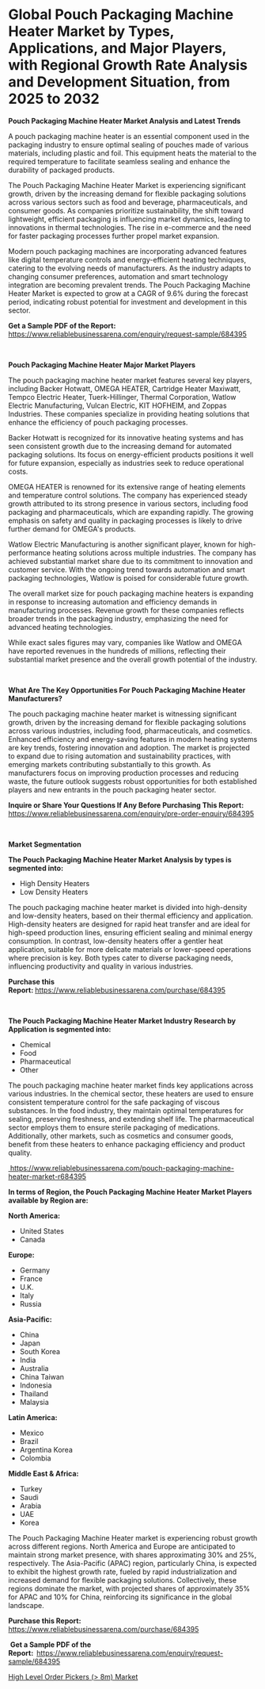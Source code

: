 <p><h1>Global Pouch Packaging Machine Heater Market by Types, Applications, and Major Players, with Regional Growth Rate Analysis and Development Situation, from 2025 to 2032</h1></p><p><strong>Pouch Packaging Machine Heater Market Analysis and Latest Trends</strong></p>
<p><p>A pouch packaging machine heater is an essential component used in the packaging industry to ensure optimal sealing of pouches made of various materials, including plastic and foil. This equipment heats the material to the required temperature to facilitate seamless sealing and enhance the durability of packaged products. </p><p>The Pouch Packaging Machine Heater Market is experiencing significant growth, driven by the increasing demand for flexible packaging solutions across various sectors such as food and beverage, pharmaceuticals, and consumer goods. As companies prioritize sustainability, the shift toward lightweight, efficient packaging is influencing market dynamics, leading to innovations in thermal technologies. The rise in e-commerce and the need for faster packaging processes further propel market expansion.</p><p>Modern pouch packaging machines are incorporating advanced features like digital temperature controls and energy-efficient heating techniques, catering to the evolving needs of manufacturers. As the industry adapts to changing consumer preferences, automation and smart technology integration are becoming prevalent trends. The Pouch Packaging Machine Heater Market is expected to grow at a CAGR of 9.6% during the forecast period, indicating robust potential for investment and development in this sector.</p></p>
<p><strong>Get a Sample PDF of the Report:&nbsp;</strong> <a href="https://www.reliablebusinessarena.com/enquiry/request-sample/684395?utm_campaign=2805&utm_medium=2&utm_source=Github&utm_content=ia&utm_term=29032025&utm_id=pouch-packaging-machine-heater">https://www.reliablebusinessarena.com/enquiry/request-sample/684395</a></p>
<p>&nbsp;</p>
<p><strong>Pouch Packaging Machine Heater Major Market Players</strong></p>
<p><p>The pouch packaging machine heater market features several key players, including Backer Hotwatt, OMEGA HEATER, Cartridge Heater Maxiwatt, Tempco Electric Heater, Tuerk-Hillinger, Thermal Corporation, Watlow Electric Manufacturing, Vulcan Electric, KIT HOFHEIM, and Zoppas Industries. These companies specialize in providing heating solutions that enhance the efficiency of pouch packaging processes.</p><p>Backer Hotwatt is recognized for its innovative heating systems and has seen consistent growth due to the increasing demand for automated packaging solutions. Its focus on energy-efficient products positions it well for future expansion, especially as industries seek to reduce operational costs.</p><p>OMEGA HEATER is renowned for its extensive range of heating elements and temperature control solutions. The company has experienced steady growth attributed to its strong presence in various sectors, including food packaging and pharmaceuticals, which are expanding rapidly. The growing emphasis on safety and quality in packaging processes is likely to drive further demand for OMEGA's products.</p><p>Watlow Electric Manufacturing is another significant player, known for high-performance heating solutions across multiple industries. The company has achieved substantial market share due to its commitment to innovation and customer service. With the ongoing trend towards automation and smart packaging technologies, Watlow is poised for considerable future growth.</p><p>The overall market size for pouch packaging machine heaters is expanding in response to increasing automation and efficiency demands in manufacturing processes. Revenue growth for these companies reflects broader trends in the packaging industry, emphasizing the need for advanced heating technologies. </p><p>While exact sales figures may vary, companies like Watlow and OMEGA have reported revenues in the hundreds of millions, reflecting their substantial market presence and the overall growth potential of the industry.</p></p>
<p>&nbsp;</p>
<p><strong>What Are The Key Opportunities For Pouch Packaging Machine Heater Manufacturers?</strong></p>
<p><p>The pouch packaging machine heater market is witnessing significant growth, driven by the increasing demand for flexible packaging solutions across various industries, including food, pharmaceuticals, and cosmetics. Enhanced efficiency and energy-saving features in modern heating systems are key trends, fostering innovation and adoption. The market is projected to expand due to rising automation and sustainability practices, with emerging markets contributing substantially to this growth. As manufacturers focus on improving production processes and reducing waste, the future outlook suggests robust opportunities for both established players and new entrants in the pouch packaging heater sector.</p></p>
<p><strong>Inquire or Share Your Questions If Any Before Purchasing This Report:</strong> <a href="https://www.reliablebusinessarena.com/enquiry/pre-order-enquiry/684395?utm_campaign=2805&utm_medium=2&utm_source=Github&utm_content=ia&utm_term=29032025&utm_id=pouch-packaging-machine-heater">https://www.reliablebusinessarena.com/enquiry/pre-order-enquiry/684395</a></p>
<p>&nbsp;</p>
<p><strong>Market Segmentation</strong></p>
<p><strong>The Pouch Packaging Machine Heater Market Analysis by types is segmented into:</strong></p>
<p><ul><li>High Density Heaters</li><li>Low Density Heaters</li></ul></p>
<p><p>The pouch packaging machine heater market is divided into high-density and low-density heaters, based on their thermal efficiency and application. High-density heaters are designed for rapid heat transfer and are ideal for high-speed production lines, ensuring efficient sealing and minimal energy consumption. In contrast, low-density heaters offer a gentler heat application, suitable for more delicate materials or lower-speed operations where precision is key. Both types cater to diverse packaging needs, influencing productivity and quality in various industries.</p></p>
<p><strong>Purchase this Report:&nbsp;</strong><a href="https://www.reliablebusinessarena.com/purchase/684395?utm_campaign=2805&utm_medium=2&utm_source=Github&utm_content=ia&utm_term=29032025&utm_id=pouch-packaging-machine-heater">https://www.reliablebusinessarena.com/purchase/684395</a></p>
<p>&nbsp;</p>
<p><strong>The Pouch Packaging Machine Heater Market Industry Research by Application is segmented into:</strong></p>
<p><ul><li>Chemical</li><li>Food</li><li>Pharmaceutical</li><li>Other</li></ul></p>
<p><p>The pouch packaging machine heater market finds key applications across various industries. In the chemical sector, these heaters are used to ensure consistent temperature control for the safe packaging of viscous substances. In the food industry, they maintain optimal temperatures for sealing, preserving freshness, and extending shelf life. The pharmaceutical sector employs them to ensure sterile packaging of medications. Additionally, other markets, such as cosmetics and consumer goods, benefit from these heaters to enhance packaging efficiency and product quality.</p></p>
<p><a href="https://www.reliablebusinessarena.com/pouch-packaging-machine-heater-market-r684395?utm_campaign=2805&utm_medium=2&utm_source=Github&utm_content=ia&utm_term=29032025&utm_id=pouch-packaging-machine-heater">&nbsp;https://www.reliablebusinessarena.com/pouch-packaging-machine-heater-market-r684395</a></p>
<p><strong>In terms of Region, the Pouch Packaging Machine Heater Market Players available by Region are:</strong></p>
<p>
    <p> <strong> North America: </strong>
        <ul>
            <li>United States</li>
            <li>Canada</li>
        </ul>
        </p> 
    <p> <strong> Europe: </strong>
        <ul>
            <li>Germany</li>
            <li>France</li>
            <li>U.K.</li>
            <li>Italy</li>
            <li>Russia</li>
        </ul>
        </p> 
    <p> <strong> Asia-Pacific: </strong>
        <ul>
            <li>China</li>
            <li>Japan</li>
            <li>South Korea</li>
            <li>India</li>
            <li>Australia</li>
            <li>China Taiwan</li>
            <li>Indonesia</li>
            <li>Thailand</li>
            <li>Malaysia</li>
        </ul>
        </p> 
    <p> <strong> Latin America: </strong>
        <ul>
            <li>Mexico</li>
            <li>Brazil</li>
            <li>Argentina Korea</li>
            <li>Colombia</li>
        </ul>
        </p> 
    <p> <strong> Middle East & Africa: </strong>
        <ul>
            <li>Turkey</li>
            <li>Saudi</li>
            <li>Arabia</li>
            <li>UAE</li>
            <li>Korea</li>
        </ul>
    </p>
    </p>
<p><p>The Pouch Packaging Machine Heater market is experiencing robust growth across different regions. North America and Europe are anticipated to maintain strong market presence, with shares approximating 30% and 25%, respectively. The Asia-Pacific (APAC) region, particularly China, is expected to exhibit the highest growth rate, fueled by rapid industrialization and increased demand for flexible packaging solutions. Collectively, these regions dominate the market, with projected shares of approximately 35% for APAC and 10% for China, reinforcing its significance in the global landscape.</p></p>
<p><strong>Purchase this Report: </strong><a href="https://www.reliablebusinessarena.com/purchase/684395?utm_campaign=2805&utm_medium=2&utm_source=Github&utm_content=ia&utm_term=29032025&utm_id=pouch-packaging-machine-heater">https://www.reliablebusinessarena.com/purchase/684395</a></p>
<p>&nbsp;<strong>Get a Sample PDF of the Report:&nbsp;&nbsp;</strong><a href="https://www.reliablebusinessarena.com/enquiry/request-sample/684395?utm_campaign=2805&utm_medium=2&utm_source=Github&utm_content=ia&utm_term=29032025&utm_id=pouch-packaging-machine-heater">https://www.reliablebusinessarena.com/enquiry/request-sample/684395</a></p>
<p><strong></strong></p>
<p><p><a href="https://github.com/genayziben/Market-Research-Report-List-1/blob/main/high-level-order-pickers-8m-market.md?utm_campaign=2805&utm_medium=2&utm_source=Github&utm_content=ia&utm_term=29032025&utm_id=pouch-packaging-machine-heater">High Level Order Pickers (> 8m) Market</a></p></p>